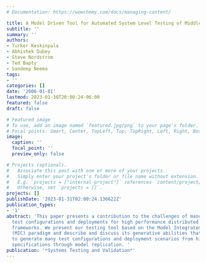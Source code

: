 ```yaml
---
# Documentation: https://wowchemy.com/docs/managing-content/

title: A Model Driven Tool for Automated System Level Testing of Middleware
subtitle: ''
summary: ''
authors:
- Turker Keskinpala
- Abhishek Dubey
- Steve Nordstrom
- Ted Bapty
- Sandeep Neema
tags:
- ''
categories: []
date: '2006-01-01'
lastmod: 2023-01-30T20:00:24-06:00
featured: false
draft: false

# Featured image
# To use, add an image named `featured.jpg/png` to your page's folder.
# Focal points: Smart, Center, TopLeft, Top, TopRight, Left, Right, BottomLeft, Bottom, BottomRight.
image:
  caption: ''
  focal_point: ''
  preview_only: false

# Projects (optional).
#   Associate this post with one or more of your projects.
#   Simply enter your project's folder or file name without extension.
#   E.g. `projects = ["internal-project"]` references `content/project/deep-learning/index.md`.
#   Otherwise, set `projects = []`.
projects: []
publishDate: '2023-01-31T02:00:24.136622Z'
publication_types:
- '1'
abstract: 'This paper presents a contribution to the challenges of manually creating
  test configurations and deployments for high performance distributed middleware
  frameworks. We present our testing tool based on the Model Integrated Computing
  (MIC) paradigm and describe and discuss its generative abilities that can be used
  to generate many test configurations and deployment scenarios from high-level system
  specifications through model replication. '
publication: '*Systems Testing and Validation*'
---
```

